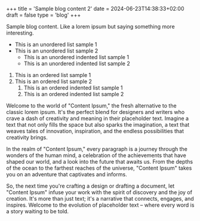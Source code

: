+++
title = 'Sample blog content 2'
date = 2024-06-23T14:38:33+02:00
draft = false
type = 'blog'
+++

Sample blog content. Like a lorem ipsum but saying something more interesting.
- This is an unordered list sample 1
- This is an unordered list sample 2
    - This is an unordered indented list sample 1
    - This is an unordered indented list sample 2
1. This is an ordered list sample 1
2. This is an ordered list sample 2
    1. This is an ordered indented list sample 1
    2. This is an ordered indented list sample 2
    
Welcome to the world of "Content Ipsum," the fresh alternative to the classic lorem ipsum. It's the perfect blend for designers and writers who crave a dash of creativity and meaning in their placeholder text. Imagine a text that not only fills the space but also sparks the imagination, a text that weaves tales of innovation, inspiration, and the endless possibilities that creativity brings.

In the realm of "Content Ipsum," every paragraph is a journey through the wonders of the human mind, a celebration of the achievements that have shaped our world, and a look into the future that awaits us. From the depths of the ocean to the farthest reaches of the universe, "Content Ipsum" takes you on an adventure that captivates and informs.

So, the next time you're crafting a design or drafting a document, let "Content Ipsum" infuse your work with the spirit of discovery and the joy of creation. It's more than just text; it's a narrative that connects, engages, and inspires. Welcome to the evolution of placeholder text – where every word is a story waiting to be told.